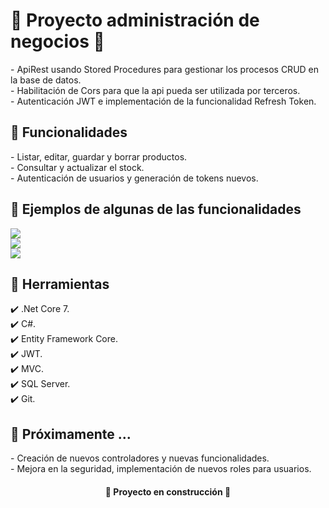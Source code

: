 <h1> 🎯 Proyecto administración de negocios 🎯</h1>
- ApiRest usando Stored Procedures para gestionar los procesos CRUD en la base de datos.
<br>
- Habilitación de Cors para que la api pueda ser utilizada por terceros.
<br>
- Autenticación JWT e implementación de la funcionalidad Refresh Token.
<br>

<h2> 🔆 Funcionalidades </h2>
- Listar, editar, guardar y borrar productos.
<br>
- Consultar y actualizar el stock.
<br>  
- Autenticación de usuarios y generación de tokens nuevos.
<br>

<h2> 🎨 Ejemplos de algunas de las funcionalidades </h2> 
<img src="https://raw.githubusercontent.com/RuizMelanie/ProyectManageYourBusiness/master/1.jpg">
<br>
<img src="https://raw.githubusercontent.com/RuizMelanie/ProyectManageYourBusiness/master/2.jpg">
<br>
<img src="https://raw.githubusercontent.com/RuizMelanie/ProyectManageYourBusiness/master/3.jpg">
<br>

<h2> 🔨 Herramientas </h2>
✔️ .Net Core 7.
<br>
✔️ C#.
<br>
✔️ Entity Framework Core.
<br>
✔️ JWT.
<br>
✔️ MVC.
<br>
✔️ SQL Server.
<br>
✔️ Git.

<h2> 🚀 Próximamente ... </h2>  
- Creación de nuevos controladores y nuevas funcionalidades.
<br>
- Mejora en la seguridad, implementación de nuevos roles para usuarios.
<br>

<h4 align="center"> 🚧 Proyecto en construcción 🚧 </h4>
